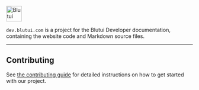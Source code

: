 <p align="left">
    <a href="https://blutui.com">
        <img src="https://cdn.blutui.com/assets/favicon/android-chrome-192x192.png" height="42" width="42" alt="Blutui">
    </a>
</p>

`dev.blutui.com` is a project for the Blutui Developer documentation, containing the website code and Markdown source files.

---

## Contributing

See [the contributing guide](CONTRIBUTING.md) for detailed instructions on how to get started with our project.
